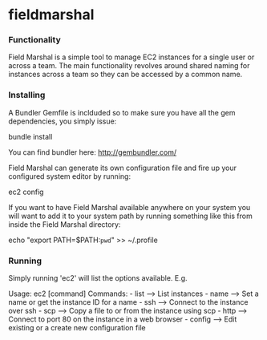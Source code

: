 # fieldmarshal

### Functionality
Field Marshal is a simple tool to manage EC2 instances for a single
user or across a team.  The main functionality revolves around
shared naming for instances across a team so they can be accessed
by a common name.  

### Installing
A Bundler Gemfile is inclduded so to make sure you have all the gem
dependencies, you simply issue:
  
  bundle install

You can find bundler here: http://gembundler.com/

Field Marshal can generate its own configuration file and fire up
your configured system editor by running:

  ec2 config

If you want to have Field Marshal available anywhere on your system
you will want to add it to your system path by running something
like this from inside the Field Marshal directory:

  echo "export PATH=$PATH:`pwd`" >> ~/.profile

### Running
Simply running 'ec2' will list the options available.  E.g.

Usage: ec2 [command]
	Commands:
	  - list 	--> List instances
	  - name	--> Set a name or get the instance ID for a name
	  - ssh		--> Connect to the instance over ssh
	  - scp		--> Copy a file to or from the instance using scp
	  - http	--> Connect to port 80 on the instance in a web browser
	  - config	--> Edit existing or a create new configuration file
